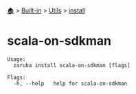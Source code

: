 <!--startTocHeader-->
[🏠](../../../README.md) > [Built-in](../../README.md) > [Utils](../README.md) > [install](README.md)
# scala-on-sdkman
<!--endTocHeader-->

```
Usage:
  zaruba install scala-on-sdkman [flags]

Flags:
  -h, --help   help for scala-on-sdkman

```

<!--startTocSubtopic-->

<!--endTocSubtopic-->